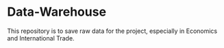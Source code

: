 # Data-Warehouse
This repository is to save raw data for the project, especially in Economics and International Trade.
